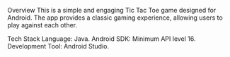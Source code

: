 Overview
This is a simple and engaging Tic Tac Toe game designed for Android. The app provides a classic gaming experience, allowing users to play against each other.

Tech Stack
Language: Java.
Android SDK: Minimum API level 16.
Development Tool: Android Studio.
